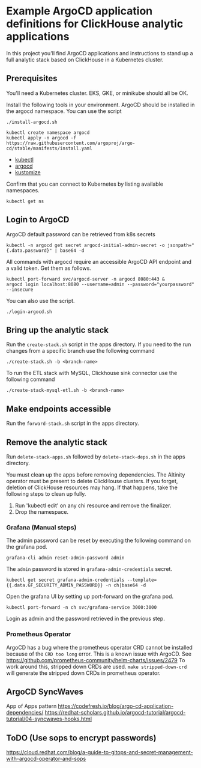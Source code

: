 # Example ArgoCD application definitions for ClickHouse analytic applications

In this project you'll find ArgoCD applications and instructions to stand up 
a full analytic stack based on ClickHouse in a Kubernetes cluster. 

## Prerequisites

You'll need a Kubernetes cluster. EKS, GKE, or minikube should all be OK. 

Install the following tools in your environment. ArgoCD should be installed
in the argocd namespace. 
You can use the script
```
./install-argocd.sh
```

```
kubectl create namespace argocd
kubectl apply -n argocd -f https://raw.githubusercontent.com/argoproj/argo-cd/stable/manifests/install.yaml
```
* [kubectl](https://kubernetes.io/docs/tasks/tools/#kubectl)
* [argocd](https://argo-cd.readthedocs.io/en/stable/getting_started/)
* [kustomize](https://kubectl.docs.kubernetes.io/installation/kustomize/)

Confirm that you can connect to Kubernetes by listing available namespaces.
```
kubectl get ns
```

## Login to ArgoCD

ArgoCD default password can be retrieved from k8s secrets
```
kubectl -n argocd get secret argocd-initial-admin-secret -o jsonpath="{.data.password}" | base64 -d
```
All commands with argocd require an accessible ArgoCD API endpoint and a
valid token. Get them as follows.
```
kubectl port-forward svc/argocd-server -n argocd 8080:443 &
argocd login localhost:8080 --username=admin --password="yourpassword" --insecure
```

You can also use the script.
```
./login-argocd.sh
```
## Bring up the analytic stack

Run the `create-stack.sh` script in the apps directory.
If you need to the run changes from a specific branch
use the following command
```
./create-stack.sh -b <branch-name>
```

To run the ETL stack with MySQL, Clickhouse sink connector
use the following command
```
./create-stack-mysql-etl.sh -b <branch-name>
```

## Make endpoints accessible

Run the `forward-stack.sh` script in the apps directory.

## Remove the analytic stack

Run `delete-stack-apps.sh` followed by `delete-stack-deps.sh` in the
apps directory. 

You must clean up the apps before removing dependencies. The Altinity 
operator must be present to delete ClickHouse clusters. If you forget, 
deletion of ClickHouse resources may hang. If that happens, take the 
following steps to clean up fully. 

1. Run 'kubectl edit' on any chi resource and remove the finalizer. 
2. Drop the namespace. 

### Grafana (Manual steps)
The admin password can be reset by executing the following command on the grafana pod.
```
grafana-cli admin reset-admin-password admin
```

The `admin` password is stored in `grafana-admin-credentials` secret.
```
kubectl get secret grafana-admin-credentials --template={{.data.GF_SECURITY_ADMIN_PASSWORD}} -n ch|base64 -d
```

Open the grafana UI by setting up port-forward on the grafana pod.
```
kubectl port-forward -n ch svc/grafana-service 3000:3000
```
Login as admin and the password retrieved in the previous step.

### Prometheus Operator
ArgoCD has a bug where the prometheus operator CRD cannot be installed
because of the `CRD too long` error.
This is a known issue with ArgoCD. See
https://github.com/prometheus-community/helm-charts/issues/2479
To work around this, stripped down CRDs are used.
`make stripped-down-crd` will generate the stripped down CRDs in prometheus operator.


## ArgoCD SyncWaves
App of Apps pattern
https://codefresh.io/blog/argo-cd-application-dependencies/
https://redhat-scholars.github.io/argocd-tutorial/argocd-tutorial/04-syncwaves-hooks.html

## ToDO (Use sops to encrypt passwords)
https://cloud.redhat.com/blog/a-guide-to-gitops-and-secret-management-with-argocd-operator-and-sops
